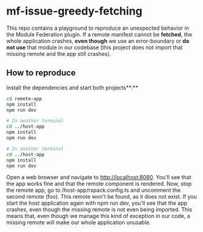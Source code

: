 # mf-issue-greedy-fetching

This repo contains a playground to reproduce an unexpected behavior in the Module Federation plugin. If a remote manifest cannot be **fetched**, the whole application crashes, **even though** we use an error-boundary or **do not use** that module in our codebase (this project does not import that missing remote and the app still crashes).

## How to reproduce

Install the dependencies and start both projects**:**

```sh
cd remote-app
npm install
npm run dev

# In another terminal
cd ../host-app
npm install
npm run dev

# In another terminal
cd ../host-app
npm install
npm run dev
```

Open a web browser and navigate to [http://localhost:8080](http://localhost:8080). You'll see that the app works fine and that the remote component is rendered.
Now, stop the remote app, go to /host-app/rspack.config.ts and uncomment the second remote (foo). This remote won't be found, as it does not exist. If you start the host application again with npm run dev, you'll see that the app crashes, even though the missing remote is not even being imported.
This means that, even though we manage this kind of exception in our code, a missing remote will make our whole application unusable.
